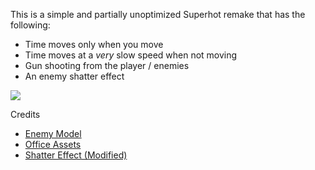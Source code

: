This is a simple and partially unoptimized Superhot remake that has the following:
- Time moves only when you move
- Time moves at a *very* slow speed when not moving
- Gun shooting from the player / enemies
- An enemy shatter effect

![](https://raw.githubusercontent.com/nomnomab/3-Superhot/master/Images/Gameplay.gif)

Credits
- [Enemy Model](https://sketchfab.com/3d-models/low-poly-male-base-mesh-7b9411ff0c624321baf4caac014bc0bd)
- [Office Assets](https://assetstore.unity.com/packages/3d/environments/snaps-prototype-office-137490)
- [Shatter Effect (Modified)](https://answers.unity.com/questions/1006318/script-to-break-mesh-into-smaller-pieces.html)
